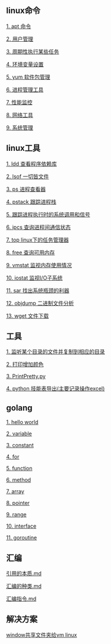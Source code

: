 
<h2>linux命令</h2>

<a href="linux/apt.md">1. apt 命令</a>

<a href="linux/user.md">2. 用户管理</a>

<a href="linux/crontab.md">3. 周期性执行某些任务</a>

<a href="linux/export.md">4. 环境变量设置</a>

<a href="linux/yum.md">5. yum 软件包管理</a>

<a href="linux/ps.md">6. 进程管理工具</a>

<a href="linux/performance.md">7. 性能监控</a>

<a href="linux/net.md">8. 网络工具</a>

<a href="linux/system.md">9. 系统管理</a>

<h2>linux工具</h2>

<a href="linux/ldd.md">1. ldd 查看程序依赖库</a>

<a href="linux/lsof.md">2. lsof 一切皆文件</a>

<a href="linux/ps2.md">3. ps 进程查看器</a>

<a href="linux/pstack.md">4. pstack 跟踪进程栈</a>

<a href="linux/strace.md">5. 跟踪进程执行时的系统调用和信号</a>

<a href="linux/ipcs.md">6. ipcs 查询进程间通信状态</a>

<a href="linux/top.md">7. top linux下的任务管理器</a>

<a href="linux/free.md">8. free 查询可用内存</a>

<a href="linux/vmstat.md">9. vmstat 监视内存使用情况</a>

<a href="linux/iostat.md">10. iostat 监视I/O子系统</a>

<a href="linux/sar.md">11. sar 找出系统瓶颈的利器</a>

<a href="linux/objdump.md">12. objdump 二进制文件分析</a>

<a href="linux/wget.md">13. wget 文件下载</a>





<h2>工具</h2>

<a href="tool/sync_client_lua.py">1. 监听某个目录的文件并复制到相应的目录</a>

<a href="tool/print_color.md">2. 打印增加颜色</a>

<a href="tool/PrintPretty.py">3. PrintPretty.py</a>

<a href="tool/skill_lang.py">4. python 技能表导出(主要记录操作excel)</a>


<h2>golang</h2>

<a href="golang/hello.go">1. hello world</a>

<a href="golang/variable.go">2. variable</a>

<a href="golang/constant.go">3. constant</a>

<a href="golang/for.go">4. for</a>

<a href="golang/function.go">5. function</a>

<a href="golang/method.go">6. method</a>

<a href="golang/array.go">7. array</a>

<a href="golang/pointer.go">8. pointer</a>

<a href="golang/range.go">9. range</a>

<a href="golang/interface.go">10. interface</a>

<a href="golang/goroutine.go">11. goroutine</a>

<h2>汇编</h2>

<a href="汇编/引用的本质.md">引用的本质.md</a>

<a href="汇编/汇编的种类.md">汇编的种类.md</a>

<a href="汇编/汇编指令.md">汇编指令.md</a>

<h2>解决方案</h2>

<a href="解决方案/vmlinux.md">window共享文件夹给vm linux</a>
